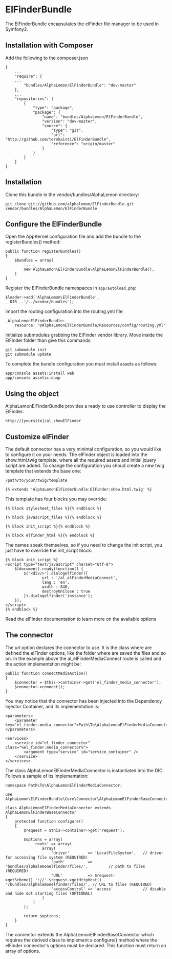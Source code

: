 # ElFinderBundle
The ElFinderBundle encapsulates the elFinder file manager to be used in Symfony2. 

## Installation with Composer ##
Add the following to the composer.json

    {
        ...
        "require": {
        ...
            "bundles/AlphaLemon/ElFinderBundle": "dev-master"
        },
        ...
        "repositories": [
            {
                "type": "package",
                "package": {
                    "name": "bundles/AlphaLemon/ElFinderBundle",
                    "version": "dev-master",
                    "source": {
                        "type": "git",
                        "url": "http://github.com/terokaisti/ElFinderBundle",
                        "reference": "origin/master"
                    }
                }
            }
        ]
    }


## Installation
Clone this bundle in the vendor/bundles/AlphaLemon directory:

    git clone git://github.com/alphalemon/ElFinderBundle.git vendor/bundles/AlphaLemon/ElFinderBundle

## Configure the ElFinderBundle
Open the AppKernel configuration file and add the bundle to the registerBundles() method:

    public function registerBundles()
    {
        $bundles = array(
            ...
            new AlphaLemon\ElFinderBundle\AlphaLemonElFinderBundle(),
        )
    }

Register the ElFinderBundle namespaces in `app/autoload.php`:

    $loader->add('AlphaLemon\ElFinderBundle', __DIR__.'/../vendor/bundles');

Import the routing configuration into the routing.yml file:

    _AlphaLemonElFinderBundle:
        resource: "@AlphaLemonElFinderBundle/Resources/config/routing.yml"

Initialize submodules grabbing the ElFinder vendor library. Move inside the ElFinder folder than give this commands:

    git submodule init
    git submodule update

        
To complete the bundle configuration you must install assets as follows:

    app/console assets:install web
    app/console assetic:dump

## Using the object
AlphaLemonElFinderBundle provides a ready to use controller to display the ElFinder:

    http://[yoursite]/al_showElFinder


## Customize elFinder
The default connector has a very minimal configuration, so you would like to configure it on your needs. The elFinder object is loaded into the show.html.twig
template, where all the required assets and initial jquery script are added. To change the configuration you shoud create a new twig template that extends the 
base one:

    /path/to/your/twig/template

    {% extends 'AlphaLemonElFinderBundle:ElFinder:show.html.twig' %}

This template has four blocks you may override:

    {% block stylesheet_files %}{% endblock %}
    
    {% block javascript_files %}{% endblock %}

    {% block init_script %}{% endblock %}

    {% block elfinder_html %}{% endblock %}

The names speak themselves, so if you need to change the init script, you just have to override the init_script block:

    {% block init_script %}
    <script type="text/javascript" charset="utf-8">
        $(document).ready(function() {
            $('<div/>').dialogelfinder({
                    url : '/al_elFinderMediaConnect',
                    lang : 'en',
                    width : 840,
                    destroyOnClose : true
            }).dialogelfinder('instance');
        });
    </script>
    {% endblock %}

Read the elFinder documentation to learn more on the available options

## The connector
The url option declares the connector to use. It is the class where are defined the elFinder options, like the folder where are saved the files and so on. 
In the example above the al_elFinderMediaConnect route is called and the action implementstion might be:

    public function connectMediaAction()
    {
        $connector = $this->container->get('el_finder_media_connector');
        $connector->connect();
    }

You may notice that the connector has been injected into the Dependency Injector Container, and its implementation is:

    <parameters>
        <parameter key="el_finder.media_connector">Path\To\AlphaLemonElFinderMediaConnector</parameter>
    </parameters>

    <services>
        <service id="el_finder_connector" class="%el_finder.media_connector%">
            <argument type="service" id="service_container" />
        </service>
    </services>

The class AlphaLemonElFinderMediaConnector is instantiated into the DIC. Follows a sample of its implementation:

    namespace Path\To\AlphaLemonElFinderMediaConnector;
    
    use AlphaLemon\ElFinderBundle\Core\Connector\AlphaLemonElFinderBaseConnector;

    class AlphaLemonElFinderMediaConnector extends AlphaLemonElFinderBaseConnector
    {
        protected function configure()
        {
            $request = $this->container->get('request');

            $options = array(
                'roots' => array(
                    array(
                        'driver'        => 'LocalFileSystem',   // driver for accessing file system (REQUIRED)
                        'path'          => 'bundles/alphalemonelfinder/files/',         // path to files (REQUIRED)
                        'URL'           => $request->getScheme().'://'.$request->getHttpHost() . '/bundles/alphalemonelfinder/files/', // URL to files (REQUIRED)
                        'accessControl' => 'access'             // disable and hide dot starting files (OPTIONAL)
                    )
                )
            );

            return $options;
        }
    }

The connector extends the AlphaLemonElFinderBaseConnector which requires the derived class to implement a configure() method where the elFinder connector's options
must be declared. This function must return an array of options.